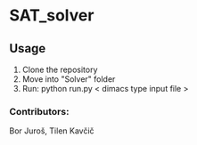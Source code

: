 # SAT_solver

## Usage
1. Clone the repository
2. Move into "Solver" folder
3. Run: python run.py < dimacs type input file >

### Contributors:
Bor Juroš, Tilen Kavčič